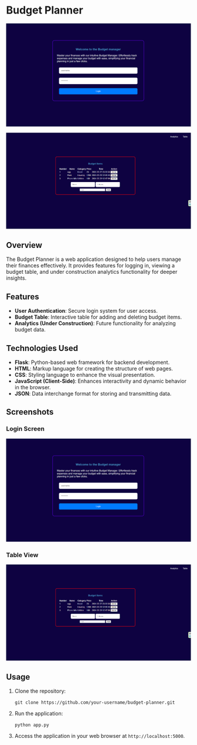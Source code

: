 # Budget Planner

![Login Screen](login_screen.png)

![Table View](table_view.png)

## Overview
The Budget Planner is a web application designed to help users manage their finances effectively. It provides features for logging in, viewing a budget table, and under construction analytics functionality for deeper insights.

## Features
- **User Authentication**: Secure login system for user access.
- **Budget Table**: Interactive table for adding and deleting budget items.
- **Analytics (Under Construction)**: Future functionality for analyzing budget data.

## Technologies Used
- **Flask**: Python-based web framework for backend development.
- **HTML**: Markup language for creating the structure of web pages.
- **CSS**: Styling language to enhance the visual presentation.
- **JavaScript (Client-Side)**: Enhances interactivity and dynamic behavior in the browser.
- **JSON**: Data interchange format for storing and transmitting data.

## Screenshots
### Login Screen
![Login Screen](login_screen.png)

### Table View
![Table View](table_view.png)

## Usage
1. Clone the repository:

   ```
   git clone https://github.com/your-username/budget-planner.git
   ```

2. Run the application:

   ```
   python app.py
   ```

3. Access the application in your web browser at `http://localhost:5000`.
